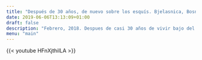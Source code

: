 ```yaml
---
title: "Después de 30 años, de nuevo sobre los esquís. Bjelasnica, Bosnia"
date: 2019-06-06T13:13:09+01:00
draft: false
description: "Febrero, 2018. Despues de casi 30 años de vivir bajo del sol Africano, he vuelto a esquiar sobre la nieve. Por supuesto, la montaña elegida es Bjelašnica a 28km de Sarajevo, Bosnia. Un video corto hecho por mi esposa."
menu: "main"
---
```


{{< youtube HFnXjthilLA >}}